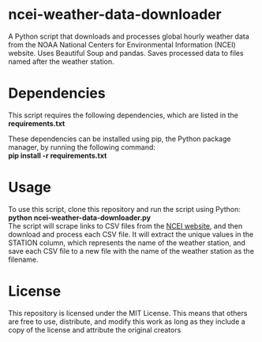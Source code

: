 # ncei-weather-data-downloader
A Python script that downloads and processes global hourly weather data from the NOAA National Centers for Environmental Information (NCEI) website. Uses Beautiful Soup and pandas. Saves processed data to files named after the weather station.

# Dependencies
This script requires the following dependencies, which are listed in the __requirements.txt__ 

These dependencies can be installed using pip, the Python package manager, by running the following command:<br>
__pip install -r requirements.txt__

# Usage
To use this script, clone this repository and run the script using Python:<br>
__python ncei-weather-data-downloader.py__
<br> The script will scrape links to CSV files from the [NCEI website](https://www.ncei.noaa.gov/data/global-hourly/access/2022/), and then download and process each CSV file. It will extract the unique values in the STATION column, which represents the name of the weather station, and save each CSV file to a new file with the name of the weather station as the filename.

# License
This repository is licensed under the MIT License. This means that others are free to use, distribute, and modify this work as long as they include a copy of the license and attribute the original creators
